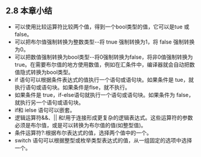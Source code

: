 ## **2.8 本章小结**

- 可以使用比较运算符比较两个值，得到一个bool类型的值，它可以是tue 或 false。
- 可以把布尔值强制转换为整数类型--将 tnue 强制转换为1，将 false 强制转换为0。
- 可以把数值强制转换为bool类型--将0强制转换为false，将非0值强制转换为true。在需要布尔值的地方使用数值，例如在汇条件中，编译器就会自动把数值隐式转换为bool类型。
- if 语句可以根据条件表达式的值执行一个语句或语句块。如果条件是 tue，就执行语句或语句块。如果条件是flse，就不执行。
- 如果条件是 true，if-else语句就执行一个语句或语句块。如果条件为 false，就执行另一个语句或语句块。
- if和 ielse 语句可以嵌套。
- 逻辑运算符&&、|| 和!用于连接形成更复杂的逻辑表达式。这些运算符的参数必须是布尔值，或是可以转换为布尔值的值(如整型值)。
- 条件运算符?:根据布尔表达式的值，选择两个值中的一个。
- switch 语句可以根据整型或枚举类型表达式的值，从一组固定的选项中选择一个。